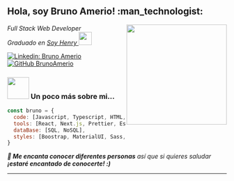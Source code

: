 <h2> Hola, soy Bruno Amerio! :man_technologist: </h2>
<img align='right' src="http://cdn.dezzain.com/1/2019/07/should-you-start-learning-with-java-programing.jpg" width="230">
<p><em>Full Stack Web Developer</em> <br/>
<em>Graduado en <a href="https://www.soyhenry.com/">Soy Henry </a><img src="https://media.giphy.com/media/fYSnHlufseco8Fh93Z/giphy.gif" width="30"></em></p>


[![Linkedin: Bruno Amerio](https://img.shields.io/badge/-BrunoAmerio-blue?style=flat-square&logo=Linkedin&logoColor=white&link=https://www.linkedin.com/in/BrunoAmerio/)](https://www.linkedin.com/in/bruno-amerio/)
[![GitHub BrunoAmerio](https://img.shields.io/github/followers/BrunoAmerio?label=follow%20Me&style=social)](https://github.com/BrunoAmerio)

### <img src="https://media.giphy.com/media/VgCDAzcKvsR6OM0uWg/giphy.gif" width="50"> Un poco más sobre mi...  

```js
const bruno = {
  code: [Javascript, Typescript, HTML, CSS],
  tools: [React, Next.js, Prettier, Eslint, Husky, Redux, Node, Express.js, JWT],
  dataBase: [SQL, NoSQL],
  styles: [Boostrap, MaterialUI, Sass, Less, Css Modules]
}
```

<em><b> :dancers: Me encanta conocer diferentes personas</b> así que si quieres saludar <b> ¡estaré encantado de conocerte!<b> :)</em>

---
